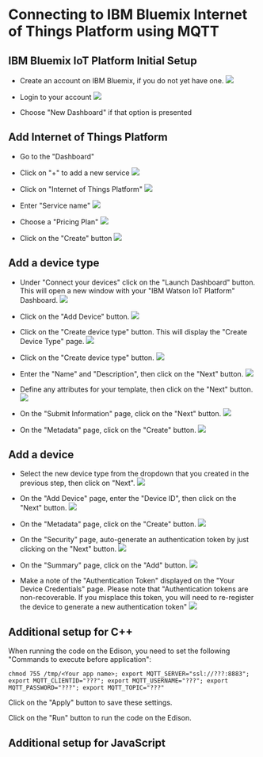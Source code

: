 # Connecting to IBM Bluemix Internet of Things Platform using MQTT

## IBM Bluemix IoT Platform Initial Setup

- Create an account on IBM Bluemix, if you do not yet have one.
![](https://github.com/hybridgroup/intel-iot-examples-mqtt/blob/master/images/ibm-bluemix/ibm-create-account.png)

- Login to your account
![](https://github.com/hybridgroup/intel-iot-examples-mqtt/blob/master/images/ibm-bluemix/ibm-login.png)

- Choose "New Dashboard" if that option is presented

## Add Internet of Things Platform

- Go to the "Dashboard"
- Click on "+" to add a new service
![](https://github.com/hybridgroup/intel-iot-examples-mqtt/blob/master/images/ibm-bluemix/ibm-use-service-api.png)

- Click on "Internet of Things Platform"
![](https://github.com/hybridgroup/intel-iot-examples-mqtt/blob/master/images/ibm-bluemix/ibm-internet-of-things-platform.png)

- Enter "Service name"
![](https://github.com/hybridgroup/intel-iot-examples-mqtt/blob/master/images/ibm-bluemix/ibm-service-name.png)

- Choose a "Pricing Plan"
![](https://github.com/hybridgroup/intel-iot-examples-mqtt/blob/master/images/ibm-bluemix/ibm-pricing-plan.png)

- Click on the "Create" button
![](https://github.com/hybridgroup/intel-iot-examples-mqtt/blob/master/images/ibm-bluemix/ibm-hit-create.png)

## Add a device type

- Under "Connect your devices" click on the "Launch Dashboard" button. This will open a new window with your "IBM Watson IoT Platform" Dashboard.
![](https://github.com/hybridgroup/intel-iot-examples-mqtt/blob/master/images/ibm-bluemix/ibm-connect-launch.png)

- Click on the "Add Device" button.
![](https://github.com/hybridgroup/intel-iot-examples-mqtt/blob/master/images/ibm-bluemix/ibm-add-device-click.png)

- Click on the "Create device type" button. This will display the "Create Device Type" page.
![](https://github.com/hybridgroup/intel-iot-examples-mqtt/blob/master/images/ibm-bluemix/ibm-create-device-type.png)

- Click on the "Create device type" button.
![](https://github.com/hybridgroup/intel-iot-examples-mqtt/blob/master/images/ibm-bluemix/ibm-create-device-type2.png)

- Enter the "Name" and "Description", then click on the "Next" button.
![](https://github.com/hybridgroup/intel-iot-examples-mqtt/blob/master/images/ibm-bluemix/ibm-name-description.png)

- Define any attributes for your template, then click on the "Next" button.
![](https://github.com/hybridgroup/intel-iot-examples-mqtt/blob/master/images/ibm-bluemix/ibm-define-temp.png)

- On the "Submit Information" page, click on the "Next" button.
![](https://github.com/hybridgroup/intel-iot-examples-mqtt/blob/master/images/ibm-bluemix/ibm-submit.png)

- On the "Metadata" page, click on the "Create" button.
![](https://github.com/hybridgroup/intel-iot-examples-mqtt/blob/master/images/ibm-bluemix/ibm-meta.png)

## Add a device

- Select the new device type from the dropdown that you created in the previous step, then click on "Next".
![](https://github.com/hybridgroup/intel-iot-examples-mqtt/blob/master/images/ibm-bluemix/ibm-add-device-2.png)

- On the "Add Device" page, enter the "Device ID", then click on the "Next" button.
![](https://github.com/hybridgroup/intel-iot-examples-mqtt/blob/master/images/ibm-bluemix/ibm-device-id.png)

- On the "Metadata" page, click on the "Create" button.
![](https://github.com/hybridgroup/intel-iot-examples-mqtt/blob/master/images/ibm-bluemix/ibm-meta2.png)

- On the "Security" page, auto-generate an authentication token by just clicking on the "Next" button.
![](https://github.com/hybridgroup/intel-iot-examples-mqtt/blob/master/images/ibm-bluemix/ibm-sec-autogen.png)

- On the "Summary" page, click on the "Add" button.
![](https://github.com/hybridgroup/intel-iot-examples-mqtt/blob/master/images/ibm-bluemix/ibm-final-add.png)

- Make a note of the "Authentication Token" displayed on the "Your Device Credentials" page. Please note that "Authentication tokens are non-recoverable. If you misplace this token, you will need to re-register the device to generate a new authentication token"
![](https://github.com/hybridgroup/intel-iot-examples-mqtt/blob/master/images/ibm-bluemix/ibm-dont-lose-info.png)


## Additional setup for C++

When running the code on the Edison, you need to set the following "Commands to execute before application":

```
chmod 755 /tmp/<Your app name>; export MQTT_SERVER="ssl://???:8883"; export MQTT_CLIENTID="???"; export MQTT_USERNAME="???"; export MQTT_PASSWORD="???"; export MQTT_TOPIC="???"
```

Click on the "Apply" button to save these settings.

Click on the "Run" button to run the code on the Edison.

## Additional setup for JavaScript

